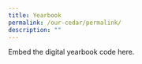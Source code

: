 ```yaml
---
title: Yearbook
permalink: /our-cedar/permalink/
description: ""
---
```

Embed the digital yearbook code here.